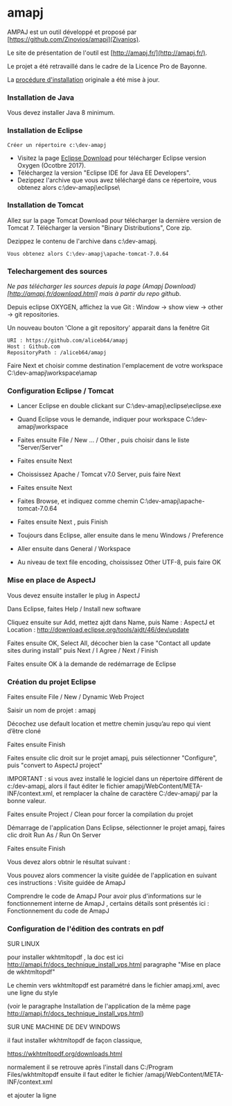# amapj

AMPAJ est un outil développé et proposé par [https://github.com/Zinovios/amapj](Zivanios).

Le site de présentation de l'outil est [http://amapj.fr/](http://amapj.fr/).

Le projet a été retravaillé dans le cadre de la Licence Pro de Bayonne.

La [procédure d'installation](http://amapj.fr/docs_technique_install_pc_dev.html) originale a été mise à jour.

### Installation de Java
Vous devez installer Java 8 minimum.

### Installation de Eclipse
```
Créer un répertoire c:\dev-amapj
```
* Visitez la page [Eclipse Download](http://www.eclipse.org/downloads/) pour télécharger Eclipse version Oxygen (Ocotbre 2017).
* Téléchargez la version "Eclipse IDE for Java EE Developers".
* Dezippez l'archive que vous avez téléchargé dans ce répertoire, vous obtenez alors c:\dev-amapj\eclipse\

### Installation de Tomcat
Allez sur la page Tomcat Download pour télécharger la dernière version de Tomcat 7. Télécharger la version "Binary Distributions", Core zip.

Dezippez le contenu de l'archive dans c:\dev-amapj.

```
Vous obtenez alors C:\dev-amapj\apache-tomcat-7.0.64
```

### Telechargement des sources
*Ne pas télécharger les sources depuis la page (Amapj Download)[http://amapj.fr/download.html] mais à partir du repo github*.

Depuis eclipse OXYGEN, affichez la vue Git : Window -> show view -> other -> git repositories.

Un nouveau bouton 'Clone a git repository' apparait dans la fenêtre Git
```
URI : https://github.com/aliceb64/amapj
Host : Github.com
RepositoryPath : /aliceb64/amapj
```
Faire Next et choisir comme destination l'emplacement de votre workspace C:\dev-amapj\workspace\amap

### Configuration Eclipse / Tomcat
* Lancer Eclipse en double clickant sur C:\dev-amapj\eclipse\eclipse.exe
* Quand Eclipse vous le demande, indiquer pour workspace C:\dev-amapj\workspace
* Faites ensuite File / New ... / Other , puis choisir dans le liste "Server/Server"
* Faites ensuite Next
* Choississez Apache / Tomcat v7.0 Server, puis faire Next
* Faites ensuite Next
* Faites Browse, et indiquez comme chemin C:\dev-amapj\apache-tomcat-7.0.64
* Faites ensuite Next , puis Finish

* Toujours dans Eclipse, aller ensuite dans le menu Windows / Preference
* Aller ensuite dans General / Workspace
* Au niveau de text file encoding, choississez Other UTF-8, puis faire OK

### Mise en place de AspectJ
Vous devez ensuite installer le plug in AspectJ

Dans Eclipse, faites  Help / Install new software

Cliquez ensuite sur Add, mettez ajdt dans Name, puis Name : AspectJ et Location : http://download.eclipse.org/tools/ajdt/46/dev/update

Faites ensuite OK, Select All, décocher bien la case "Contact all update sites during install" puis Next / I Agree / Next / Finish

Faites ensuite OK à la demande de redémarrage de Eclipse

### Création du projet Eclipse
Faites ensuite File / New / Dynamic Web Project

Saisir un nom de projet : amapj

Décochez use default location et mettre chemin jusqu’au repo qui vient d’être cloné

Faites ensuite Finish

Faites ensuite clic droit sur le projet amapj, puis sélectionner "Configure", puis "convert to AspectJ project"

IMPORTANT : si vous avez installé le logiciel dans un répertoire différent de c:/dev-amapj, alors il faut éditer le fichier amapj/WebContent/META-INF/context.xml, et remplacer la chaîne de caractère C:/dev-amapj/ par la bonne valeur.

Faites ensuite Project / Clean pour forcer la compilation du projet

Démarrage de l'application
Dans Eclipse, sélectionner le projet amapj, faires clic droit Run As / Run On Server

Faites ensuite Finish

Vous devez alors obtnir le résultat suivant :

 
Vous pouvez alors commencer la visite guidée de l'application en suivant ces instructions : Visite guidée de AmapJ

Comprendre le code de AmapJ
Pour avoir plus d'informations sur le fonctionnement interne de AmapJ , certains détails sont présentés ici : Fonctionnement du code de AmapJ

### Configuration de l'édition des contrats en pdf

SUR LINUX

pour installer wkhtmltopdf , la doc est ici 
http://amapj.fr/docs_technique_install_vps.html
paragraphe "Mise en place de wkhtmltopdf"

Le chemin vers wkhtmltopdf est paramétré dans le fichier amapj.xml,
avec une ligne du style

<Parameter name=“wkhtmltopdf” value=“/usr/bin/wkhtmltopdf.sh”/>

(voir le paragraphe Installation de l'application de la même page http://amapj.fr/docs_technique_install_vps.html)


SUR UNE MACHINE DE DEV WINDOWS

il faut installer wkhtmltopdf de façon classique,

https://wkhtmltopdf.org/downloads.html

normalement il se retrouve après l'install dans C:/Program Files/wkhtmltopdf
ensuite il faut editer le fichier 
/amapj/WebContent/META-INF/context.xml

et ajouter la ligne 
<Parameter name="wkhtmltopdf" value="C:/Program Files/wkhtmltopdf/bin/wkhtmltopdf"  />
